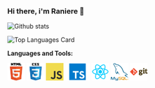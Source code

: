 ### Hi there, i'm Raniere 👋

![Github stats](https://github-readme-stats.vercel.app/api?username=ranierelm&theme=algolia&show_icons=true&count_private=true)



![Top Languages Card](https://github-readme-stats.vercel.app/api/top-langs/?username=ranierelm&layout=compact)


**Languages and Tools:**

<code><img height="40" src="https://raw.githubusercontent.com/ranierelm/ranierelm/main/assets/html.png"></code>
<code><img height="40" src="https://raw.githubusercontent.com/ranierelm/ranierelm/main/assets/css.png"></code>
<code><img height="40" src="https://raw.githubusercontent.com/ranierelm/ranierelm/main/assets/javascript.png"></code>
<code><img height="40" src="https://raw.githubusercontent.com/ranierelm/ranierelm/main/assets/ts.png"></code>
<code><img height="40" src="https://raw.githubusercontent.com/ranierelm/ranierelm/main/assets/react.png"></code>
<code><img height="40" src="https://raw.githubusercontent.com/ranierelm/ranierelm/main/assets/mysql.png"></code>
<code><img height="40" src="https://raw.githubusercontent.com/ranierelm/ranierelm/main/assets/git.png"></code>
 

<!--
**ranierelm/ranierelm** is a ✨ _special_ ✨ repository because its `README.md` (this file) appears on your GitHub profile.

Here are some ideas to get you started:

- 🔭 I’m currently working on ...
- 🌱 I’m currently learning ...
- 👯 I’m looking to collaborate on ...
- 🤔 I’m looking for help with ...
- 💬 Ask me about ...
- 📫 How to reach me: ...
- 😄 Pronouns: ...
- ⚡ Fun fact: ...
-->
